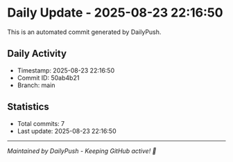 # Daily Update - 2025-08-23 22:16:50

This is an automated commit generated by DailyPush.

## Daily Activity
- Timestamp: 2025-08-23 22:16:50
- Commit ID: 50ab4b21
- Branch: main

## Statistics
- Total commits: 7
- Last update: 2025-08-23 22:16:50

---
*Maintained by DailyPush - Keeping GitHub active! 🚀*
